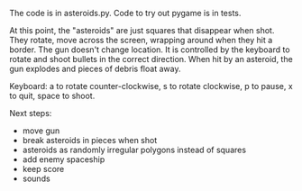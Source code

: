 The code is in asteroids.py. Code to try out pygame is in tests. 

At this point, the "asteroids" are just squares that disappear when shot. 
They rotate, move across the screen, wrapping around when they hit a border.
The gun doesn't change location. 
It is controlled by the keyboard to rotate and shoot bullets in the correct direction. 
When hit by an asteroid, the gun explodes and pieces of debris float away.

Keyboard: a to rotate counter-clockwise, s to rotate clockwise, p to pause, x to quit, space to shoot.

Next steps:
- move gun
- break asteroids in pieces when shot
- asteroids as randomly irregular polygons instead of squares
- add enemy spaceship
- keep score
- sounds
